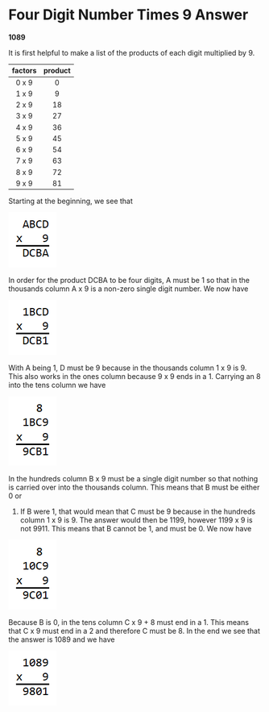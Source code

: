 # Four Digit Number Times 9 Answer

**1089**

It is first helpful to make a list of the products of each digit multiplied by 
9.

|factors|product|
|:-----:|:-----:|
| 0 x 9 |   0   |
| 1 x 9 |   9   |
| 2 x 9 |  18   |
| 3 x 9 |  27   |
| 4 x 9 |  36   |
| 5 x 9 |  45   |
| 6 x 9 |  54   |
| 7 x 9 |  63   |
| 8 x 9 |  72   |
| 9 x 9 |  81   |

Starting at the beginning, we see that 

![Four digit number times 9](pictures/four9a.png) 

In order for the product DCBA to be four digits, A must be 1 so that in the 
thousands column A x 9 is a non-zero single digit number. We now have 

![Four digit number times 9](pictures/four9b.png) 

With A being 1, D must be 9 because in the thousands column 1 x 9 is 9. This 
also works in the ones column because 9 x 9 ends in a 1. Carrying an 8 into the 
tens column we have 

![Four digit number times 9](pictures/four9c.png) 

In the hundreds column B x 9 must be a single digit number so that nothing is 
carried over into the thousands column. This means that B must be either 0 or 
1. If B were 1, that would mean that C must be 9 because in the hundreds column 
1 x 9 is 9. The answer would then be 1199, however 1199 x 9 is not 9911. This 
means that B cannot be 1, and must be 0. We now have 

![Four digit number times 9](pictures/four9d.png) 

Because B is 0, in the tens column C x 9 + 8 must end in a 1. This means that C 
x 9 must end in a 2 and therefore C must be 8. In the end we see that the 
answer is 1089 and we have 

![Four digit number times 9](pictures/four9e.png) 
